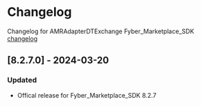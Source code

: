# Changelog

Changelog for AMRAdapterDTExchange 
Fyber_Marketplace_SDK [changelog](https://developer.digitalturbine.com/hc/en-us/articles/360010922578-Marketplace-iOS-Changelog)

## [8.2.7.0] - 2024-03-20
### Updated
- Offical release for Fyber_Marketplace_SDK 8.2.7
